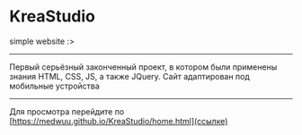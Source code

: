 # KreaStudio
simple website :>
***
Первый серьёзный законченный проект, в котором были применены знания HTML, CSS, JS, а также JQuery. Сайт адаптирован под мобильные устройства
***
Для просмотра перейдите по [https://medwuu.github.io/KreaStudio/home.html](ссылке)
